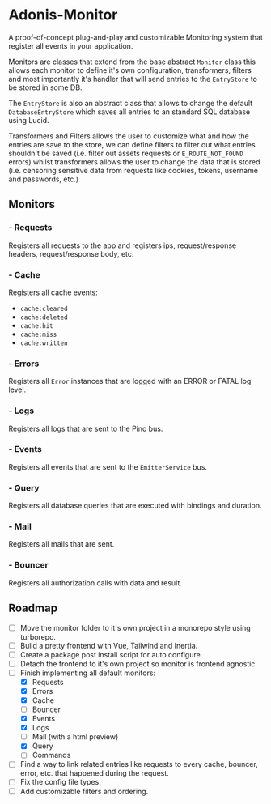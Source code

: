 # Adonis-Monitor

A proof-of-concept plug-and-play and customizable Monitoring system that register all events in your application.

Monitors are classes that extend from the base abstract `Monitor` class this allows each monitor to define it's own configuration, transformers, filters and most importantly it's handler that will send entries to the `EntryStore` to be stored in some DB.

The `EntryStore` is also an abstract class that allows to change the default `DatabaseEntryStore` which saves all entries to an standard SQL database using Lucid.

Transformers and Filters allows the user to customize what and how the entries are save to the store, we can define filters to filter out what entries shouldn't be saved (i.e. filter out assets requests or `E_ROUTE_NOT_FOUND` errors) whilst transformers allows the user to change the data that is stored (i.e. censoring sensitive data from requests like cookies, tokens, username and passwords, etc.)

## Monitors

### - Requests

Registers all requests to the app and registers ips, request/response headers, request/response body, etc.

### - Cache

Registers all cache events:

- `cache:cleared`
- `cache:deleted`
- `cache:hit`
- `cache:miss`
- `cache:written`

### - Errors

Registers all `Error` instances that are logged with an ERROR or FATAL log level.

### - Logs

Registers all logs that are sent to the Pino bus.

### - Events

Registers all events that are sent to the `EmitterService` bus.

### - Query

Registers all database queries that are executed with bindings and duration.

### - Mail

Registers all mails that are sent.

### - Bouncer

Registers all authorization calls with data and result.

## Roadmap

- [ ] Move the monitor folder to it's own project in a monorepo style using turborepo.
- [ ] Build a pretty frontend with Vue, Tailwind and Inertia.
- [ ] Create a package post install script for auto configure.
- [ ] Detach the frontend to it's own project so monitor is frontend agnostic.
- [ ] Finish implementing all default monitors:
    - [x] Requests
    - [x] Errors
    - [x] Cache
    - [ ] Bouncer
    - [x] Events
    - [x] Logs
    - [ ] Mail (with a html preview)
    - [x] Query
    - [ ] Commands
- [ ] Find a way to link related entries like requests to every cache, bouncer, error, etc. that happened during the request.
- [ ] Fix the config file types.
- [ ] Add customizable filters and ordering.

